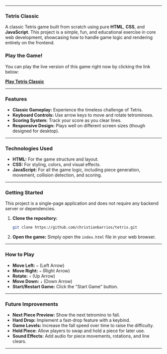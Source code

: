 
-----

### **Tetris Classic**



A classic Tetris game built from scratch using pure **HTML**, **CSS**, and **JavaScript**. This project is a simple, fun, and educational exercise in core web development, showcasing how to handle game logic and rendering entirely on the frontend.

### **Play the Game\!**

You can play the live version of this game right now by clicking the link below:

**[Play Tetris Classic](https://christianbarrios.github.io/tetris/)**


-----

### **Features**

  * **Classic Gameplay:** Experience the timeless challenge of Tetris.
  * **Keyboard Controls:** Use arrow keys to move and rotate tetrominoes.
  * **Scoring System:** Track your score as you clear lines.
  * **Responsive Design:** Plays well on different screen sizes (though designed for desktop).

-----

### **Technologies Used**

  * **HTML:** For the game structure and layout.
  * **CSS:** For styling, colors, and visual effects.
  * **JavaScript:** For all the game logic, including piece generation, movement, collision detection, and scoring.

-----

### **Getting Started**

This project is a single-page application and does not require any backend server or dependencies.

1.  **Clone the repository:**
    ```bash
    git clone https://github.com/christianbarrios/tetris.git
    ```
2.  **Open the game:**
    Simply open the `index.html` file in your web browser.

-----

### **How to Play**

  * **Move Left:** `←` (Left Arrow)
  * **Move Right:** `→` (Right Arrow)
  * **Rotate:** `↑` (Up Arrow)
  * **Move Down:** `↓` (Down Arrow)
  * **Start/Restart Game:** Click the "Start Game" button.

-----

### **Future Improvements**

  * **Next Piece Preview:** Show the next tetromino to fall.
  * **Hard Drop:** Implement a fast-drop feature with a keybind.
  * **Game Levels:** Increase the fall speed over time to raise the difficulty.
  * **Hold Piece:** Allow players to swap and hold a piece for later use.
  * **Sound Effects:** Add audio for piece movements, rotations, and line clears.

-----


